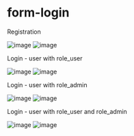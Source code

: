 # form-login
Registration

![image](https://github.com/Aminah2442/form-login/assets/117970406/ca37fb52-fde8-4885-8f50-7dc57f49ff37)
![image](https://github.com/Aminah2442/form-login/assets/117970406/fce82fb3-75ee-4c25-b99d-f372c41d184a)

Login - user with role_user

![image](https://github.com/Aminah2442/form-login/assets/117970406/659317e3-52fe-4c59-bd5f-13cbf861a29a)
![image](https://github.com/Aminah2442/form-login/assets/117970406/bddfe647-0429-4ef4-be68-5bd271d68b9d)

Login - user with role_admin

![image](https://github.com/Aminah2442/form-login/assets/117970406/664b052b-fa37-4b9c-bdb4-839563e101ae)
![image](https://github.com/Aminah2442/form-login/assets/117970406/84dbb707-181d-440f-93e8-36701d5d2a34)

Login - user with role_user and role_admin

![image](https://github.com/Aminah2442/form-login/assets/117970406/42cb847e-e121-4f68-87aa-633fbde5bc3d)
![image](https://github.com/Aminah2442/form-login/assets/117970406/3bdd0d05-3fc9-489b-90ef-3201b7448ba3)
